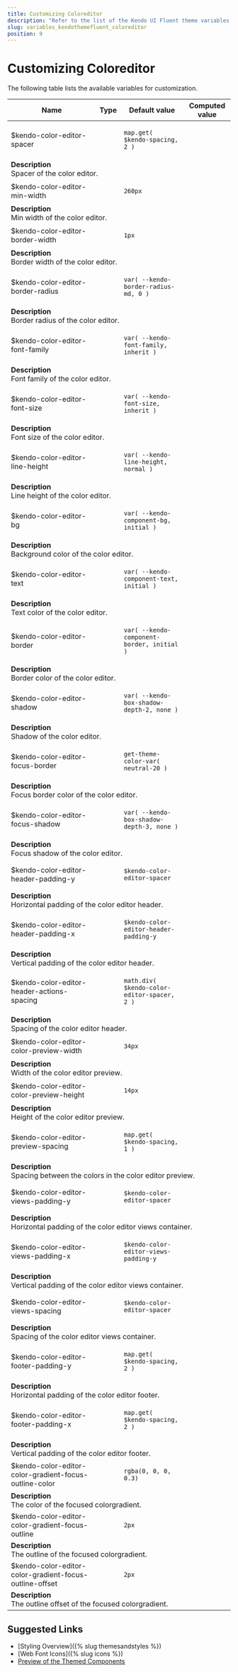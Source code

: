 ```yaml
---
title: Customizing Coloreditor
description: "Refer to the list of the Kendo UI Fluent theme variables available for customization."
slug: variables_kendothemefluent_coloreditor
position: 9
---
```


# Customizing Coloreditor

The following table lists the available variables for customization.

<table class="theme-variables">
    <colgroup>
    <col style="width: 200px; white-space:nowrap;" />
    <col />
    <col />
    <col />
</colgroup>
<thead>
    <tr>
        <th>Name</th>
        <th>Type</th>
        <th>Default value</th>
        <th>Computed value</th>
    </tr>
</thead>
<tbody>
        <tr>
    <td>$kendo-color-editor-spacer</td>
    <td></td>
<td>

`map.get( $kendo-spacing, 2 )`

</td>
<td>



</td>
</tr>
<tr>
    <td colspan="4" class="theme-variables-description-container"><div><b>Description</b><div class="theme-variables-description">Spacer of the color editor.</div></div>
    </td>
</tr>
<tr>
    <td>$kendo-color-editor-min-width</td>
    <td></td>
<td>

`260px`

</td>
<td>



</td>
</tr>
<tr>
    <td colspan="4" class="theme-variables-description-container"><div><b>Description</b><div class="theme-variables-description">Min width of the color editor.</div></div>
    </td>
</tr>
<tr>
    <td>$kendo-color-editor-border-width</td>
    <td></td>
<td>

`1px`

</td>
<td>



</td>
</tr>
<tr>
    <td colspan="4" class="theme-variables-description-container"><div><b>Description</b><div class="theme-variables-description">Border width of the color editor.</div></div>
    </td>
</tr>
<tr>
    <td>$kendo-color-editor-border-radius</td>
    <td></td>
<td>

`var( --kendo-border-radius-md, 0 )`

</td>
<td>



</td>
</tr>
<tr>
    <td colspan="4" class="theme-variables-description-container"><div><b>Description</b><div class="theme-variables-description">Border radius of the color editor.</div></div>
    </td>
</tr>
<tr>
    <td>$kendo-color-editor-font-family</td>
    <td></td>
<td>

`var( --kendo-font-family, inherit )`

</td>
<td>



</td>
</tr>
<tr>
    <td colspan="4" class="theme-variables-description-container"><div><b>Description</b><div class="theme-variables-description">Font family of the color editor.</div></div>
    </td>
</tr>
<tr>
    <td>$kendo-color-editor-font-size</td>
    <td></td>
<td>

`var( --kendo-font-size, inherit )`

</td>
<td>



</td>
</tr>
<tr>
    <td colspan="4" class="theme-variables-description-container"><div><b>Description</b><div class="theme-variables-description">Font size of the color editor.</div></div>
    </td>
</tr>
<tr>
    <td>$kendo-color-editor-line-height</td>
    <td></td>
<td>

`var( --kendo-line-height, normal )`

</td>
<td>



</td>
</tr>
<tr>
    <td colspan="4" class="theme-variables-description-container"><div><b>Description</b><div class="theme-variables-description">Line height of the color editor.</div></div>
    </td>
</tr>
<tr>
    <td>$kendo-color-editor-bg</td>
    <td></td>
<td>

`var( --kendo-component-bg, initial )`

</td>
<td>



</td>
</tr>
<tr>
    <td colspan="4" class="theme-variables-description-container"><div><b>Description</b><div class="theme-variables-description">Background color of the color editor.</div></div>
    </td>
</tr>
<tr>
    <td>$kendo-color-editor-text</td>
    <td></td>
<td>

`var( --kendo-component-text, initial )`

</td>
<td>



</td>
</tr>
<tr>
    <td colspan="4" class="theme-variables-description-container"><div><b>Description</b><div class="theme-variables-description">Text color of the color editor.</div></div>
    </td>
</tr>
<tr>
    <td>$kendo-color-editor-border</td>
    <td></td>
<td>

`var( --kendo-component-border, initial )`

</td>
<td>



</td>
</tr>
<tr>
    <td colspan="4" class="theme-variables-description-container"><div><b>Description</b><div class="theme-variables-description">Border color of the color editor.</div></div>
    </td>
</tr>
<tr>
    <td>$kendo-color-editor-shadow</td>
    <td></td>
<td>

`var( --kendo-box-shadow-depth-2, none )`

</td>
<td>



</td>
</tr>
<tr>
    <td colspan="4" class="theme-variables-description-container"><div><b>Description</b><div class="theme-variables-description">Shadow of the color editor.</div></div>
    </td>
</tr>
<tr>
    <td>$kendo-color-editor-focus-border</td>
    <td></td>
<td>

`get-theme-color-var( neutral-20 )`

</td>
<td>



</td>
</tr>
<tr>
    <td colspan="4" class="theme-variables-description-container"><div><b>Description</b><div class="theme-variables-description">Focus border color of the color editor.</div></div>
    </td>
</tr>
<tr>
    <td>$kendo-color-editor-focus-shadow</td>
    <td></td>
<td>

`var( --kendo-box-shadow-depth-3, none )`

</td>
<td>



</td>
</tr>
<tr>
    <td colspan="4" class="theme-variables-description-container"><div><b>Description</b><div class="theme-variables-description">Focus shadow of the color editor.</div></div>
    </td>
</tr>
<tr>
    <td>$kendo-color-editor-header-padding-y</td>
    <td></td>
<td>

`$kendo-color-editor-spacer`

</td>
<td>



</td>
</tr>
<tr>
    <td colspan="4" class="theme-variables-description-container"><div><b>Description</b><div class="theme-variables-description">Horizontal padding of the color editor header.</div></div>
    </td>
</tr>
<tr>
    <td>$kendo-color-editor-header-padding-x</td>
    <td></td>
<td>

`$kendo-color-editor-header-padding-y`

</td>
<td>



</td>
</tr>
<tr>
    <td colspan="4" class="theme-variables-description-container"><div><b>Description</b><div class="theme-variables-description">Vertical padding of the color editor header.</div></div>
    </td>
</tr>
<tr>
    <td>$kendo-color-editor-header-actions-spacing</td>
    <td></td>
<td>

`math.div( $kendo-color-editor-spacer, 2 )`

</td>
<td>



</td>
</tr>
<tr>
    <td colspan="4" class="theme-variables-description-container"><div><b>Description</b><div class="theme-variables-description">Spacing of the color editor header.</div></div>
    </td>
</tr>
<tr>
    <td>$kendo-color-editor-color-preview-width</td>
    <td></td>
<td>

`34px`

</td>
<td>



</td>
</tr>
<tr>
    <td colspan="4" class="theme-variables-description-container"><div><b>Description</b><div class="theme-variables-description">Width of the color editor preview.</div></div>
    </td>
</tr>
<tr>
    <td>$kendo-color-editor-color-preview-height</td>
    <td></td>
<td>

`14px`

</td>
<td>



</td>
</tr>
<tr>
    <td colspan="4" class="theme-variables-description-container"><div><b>Description</b><div class="theme-variables-description">Height of the color editor preview.</div></div>
    </td>
</tr>
<tr>
    <td>$kendo-color-editor-preview-spacing</td>
    <td></td>
<td>

`map.get( $kendo-spacing, 1 )`

</td>
<td>



</td>
</tr>
<tr>
    <td colspan="4" class="theme-variables-description-container"><div><b>Description</b><div class="theme-variables-description">Spacing between the colors in the color editor preview.</div></div>
    </td>
</tr>
<tr>
    <td>$kendo-color-editor-views-padding-y</td>
    <td></td>
<td>

`$kendo-color-editor-spacer`

</td>
<td>



</td>
</tr>
<tr>
    <td colspan="4" class="theme-variables-description-container"><div><b>Description</b><div class="theme-variables-description">Horizontal padding of the color editor views container.</div></div>
    </td>
</tr>
<tr>
    <td>$kendo-color-editor-views-padding-x</td>
    <td></td>
<td>

`$kendo-color-editor-views-padding-y`

</td>
<td>



</td>
</tr>
<tr>
    <td colspan="4" class="theme-variables-description-container"><div><b>Description</b><div class="theme-variables-description">Vertical padding of the color editor views container.</div></div>
    </td>
</tr>
<tr>
    <td>$kendo-color-editor-views-spacing</td>
    <td></td>
<td>

`$kendo-color-editor-spacer`

</td>
<td>



</td>
</tr>
<tr>
    <td colspan="4" class="theme-variables-description-container"><div><b>Description</b><div class="theme-variables-description">Spacing of the color editor views container.</div></div>
    </td>
</tr>
<tr>
    <td>$kendo-color-editor-footer-padding-y</td>
    <td></td>
<td>

`map.get( $kendo-spacing, 2 )`

</td>
<td>



</td>
</tr>
<tr>
    <td colspan="4" class="theme-variables-description-container"><div><b>Description</b><div class="theme-variables-description">Horizontal padding of the color editor footer.</div></div>
    </td>
</tr>
<tr>
    <td>$kendo-color-editor-footer-padding-x</td>
    <td></td>
<td>

`map.get( $kendo-spacing, 2 )`

</td>
<td>



</td>
</tr>
<tr>
    <td colspan="4" class="theme-variables-description-container"><div><b>Description</b><div class="theme-variables-description">Vertical padding of the color editor footer.</div></div>
    </td>
</tr>
<tr>
    <td>$kendo-color-editor-color-gradient-focus-outline-color</td>
    <td></td>
<td>

`rgba(0, 0, 0, 0.3)`

</td>
<td>



</td>
</tr>
<tr>
    <td colspan="4" class="theme-variables-description-container"><div><b>Description</b><div class="theme-variables-description">The color of the focused colorgradient.</div></div>
    </td>
</tr>
<tr>
    <td>$kendo-color-editor-color-gradient-focus-outline</td>
    <td></td>
<td>

`2px`

</td>
<td>



</td>
</tr>
<tr>
    <td colspan="4" class="theme-variables-description-container"><div><b>Description</b><div class="theme-variables-description">The outline of the focused colorgradient.</div></div>
    </td>
</tr>
<tr>
    <td>$kendo-color-editor-color-gradient-focus-outline-offset</td>
    <td></td>
<td>

`2px`

</td>
<td>



</td>
</tr>
<tr>
    <td colspan="4" class="theme-variables-description-container"><div><b>Description</b><div class="theme-variables-description">The outline offset of the focused colorgradient.</div></div>
    </td>
</tr>
</tbody>
</table>

## Suggested Links

* [Styling Overview]({% slug themesandstyles %})
* [Web Font Icons]({% slug icons %})
* [Preview of the Themed Components](../)

